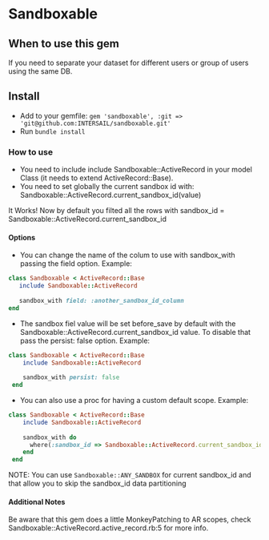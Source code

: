 # Sandboxable

## When to use this gem

If you need to separate your dataset for different users or group of users using the same DB.

## Install

 - Add to your gemfile: ```gem 'sandboxable', :git => 'git@github.com:INTERSAIL/sandboxable.git'```
 - Run ```bundle install```

### How to use

 - You need to include include Sandboxable::ActiveRecord in your model Class (it needs to extend ActiveRecord::Base).
 - You need to set globally the current sandbox id with: Sandboxable::ActiveRecord.current_sandbox_id(value)

 It Works! Now by default you filted all the rows with sandbox_id = Sandboxable::ActiveRecord.current_sandbox_id

#### Options

 - You can change the name of the colum to use with sandbox_with passing the field option. Example:
 ```ruby
 class Sandboxable < ActiveRecord::Base
    include Sandboxable::ActiveRecord
    
    sandbox_with field: :another_sandbox_id_column
 end
 ```
 
 - The sandbox fiel value will be set before_save by default with the Sandboxable::ActiveRecord.current_sandbox_id value.
   To disable that pass the persist: false option. Example: 
  ```ruby
  class Sandboxable < ActiveRecord::Base
      include Sandboxable::ActiveRecord
      
      sandbox_with persist: false
   end
   ```
 
 - You can also use a proc for having a custom default scope. Example:
 ```ruby
 class Sandboxable < ActiveRecord::Base
     include Sandboxable::ActiveRecord
     
     sandbox_with do
       where(:sandbox_id => Sandboxable::ActiveRecord.current_sandbox_id)
     end
  end
  ```
  
  NOTE: You can use ```Sandboxable::ANY_SANDBOX``` for current sandbox_id and that allow
  you to skip the sandbox_id data partitioning
 
#### Additional Notes

Be aware that this gem does a little MonkeyPatching to AR scopes, check Sandboxable::ActiveRecord.active_record.rb:5 for more info.

 